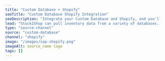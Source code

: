 ```yaml
---
title: "Custom Database + Shopify"
seoTitle: "Custom Database Shopify Integration"
seoDescription: "Integrate your Custom Database and Shopify, and you'll be able to streamline your workflow, simplify the ordering process and save time - and money. Find out more about how a Custom Database Shopify Integration can help your business."
lead: "Stock2Shop can pull inventory data from a variety of databases. The only prerequisite is that the database can be accessed via ODBC. We therefore support Microsoft SQL Server, MySQL Server, Pervasive SQL, Hana and many other databases. Let Stock2Shop send product updates from your custom database to Shopify. In addition, online orders can be dropped off at an FTP location specified by you and trigger an instruction to your warehouse to fulfill. Here’s how we can help you streamline your workflow."
type: "source-channel"
source: "custom-database"
channel: "shopify"
image: "/images/sap-shopify.png"
imageAlt: source_name logo
tags: []
---
```

    